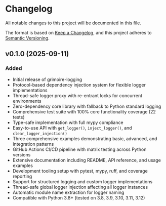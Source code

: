 # Changelog

All notable changes to this project will be documented in this file.

The format is based on [Keep a Changelog](https://keepachangelog.com/en/1.1.0/), and this project adheres to [Semantic Versioning](https://semver.org/spec/v2.0.0.html).

## v0.1.0 (2025-09-11)

### Added

- Initial release of grimoire-logging
- Protocol-based dependency injection system for flexible logger implementations
- Thread-safe logger proxy with re-entrant locks for concurrent environments
- Zero-dependency core library with fallback to Python standard logging
- Comprehensive test suite with 100% core functionality coverage (22 tests)
- Type-safe implementation with full mypy compliance
- Easy-to-use API with `get_logger()`, `inject_logger()`, and `clear_logger_injection()`
- Three comprehensive examples demonstrating basic, advanced, and integration patterns
- GitHub Actions CI/CD pipeline with matrix testing across Python versions
- Extensive documentation including README, API reference, and usage examples
- Development tooling setup with pytest, mypy, ruff, and coverage reporting
- Support for structured logging and custom logger implementations
- Thread-safe global logger injection affecting all logger instances
- Automatic module name extraction for logger naming
- Compatible with Python 3.8+ (tested on 3.8, 3.9, 3.10, 3.11, 3.12)
